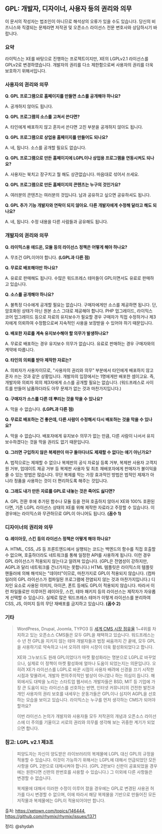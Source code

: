 GPL: 개발자, 디자이너, 사용자 등의 권리와 의무
--------------------------------------------

이 문서의 작성자는 법조인이 아니므로 해석상의 오류가 있을 수도 있습니다.
당신의 비즈니스와 직결되는 문제라면 저작권 및 오픈소스 라이선스 전문 변호사와 상담하시기 바랍니다.

### 요약

라이믹스는 XE를 바탕으로 진행하는 프로젝트이지만, XE의 LGPLv2.1 라이선스를 GPLv2로 변경하였습니다.
개발자의 권리를 다소 제한함으로써 사용자의 권리를 더욱 보호하기 위해서입니다.

### 사용자의 권리와 의무

**Q. GPL 프로그램으로 홈페이지를 만들면 소스를 공개해야 하나요?**

A. 공개하지 않아도 됩니다.

**Q. GPL 프로그램의 소스를 고쳐서 쓴다면?**

A. 타인에게 배포하지 않고 혼자서 쓴다면 고친 부분을 공개하지 않아도 됩니다.

**Q. GPL 프로그램으로 상업용 홈페이지를 만들어도 되나요?**

A. 네, 됩니다. 소스를 공개할 필요도 없습니다.

**Q. GPL 프로그램으로 만든 홈페이지에 LGPL이나 상업용 프로그램을 연동시켜도 되나요?**

A. 사용자는 북치고 장구치고 뭘 해도 상관없습니다. 마음대로 섞어서 쓰세요.

**Q. GPL 프로그램으로 만든 홈페이지의 콘텐츠는 누구의 것인가요?**

A. 여러분의 콘텐츠는 여러분의 것입니다. 남과 공유하고 싶으면 공유하셔도 됩니다.

**Q. GPL 추가 기능 개발자와 연락이 되지 않아요. 다른 개발자에게 수정해 달라고 해도 되나요?**

A. 네, 됩니다. 수정 내용을 다른 사람들과 공유해도 됩니다.

### 개발자의 권리와 의무

**Q. 라이믹스용 애드온, 모듈 등의 라이선스 정책은 어떻게 해야 하나요?**

A. 무조건 GPL이어야 합니다. **(LGPL과 다른 점)**

**Q. 무료로 배포해야만 하나요?**

A. 유료로 판매해도 됩니다. 수많은 워드프레스 테마들이 GPL이면서도 유료로 판매하고 있습니다.

**Q. 소스를 공개해야 하나요?**

A. 불특정 다수에게 공개할 필요는 없습니다. 구매자에게만 소스를 제공하면 됩니다.
단, 암호화된 상태가 아닌 원본 소스 그대로 제공해야 합니다. PHP 업그레이드, 라이믹스 코어 업그레이드 등으로 자료의 유지보수가 필요할 경우
구매자가 직접 수정하거나 제3자에게 의뢰하여 수정함으로써 지속적인 사용을 보장받을 수 있어야 하기 때문입니다.

**Q. 배포한 자료를 계속 유지보수해야 할 의무가 발생하나요?**

A. 무료로 배포하는 경우 유지보수 의무가 없습니다. 유료로 판매하는 경우 구매자와의 계약에 따릅니다.

**Q. 타인의 의뢰를 받아 제작한 자료는?**

A. 의뢰자가 사용자이므로, "사용자의 권리와 의무" 부분에서 타인에게 배포하지 않고 혼자 쓰는 것과 같은 상황입니다.
개발자의 입장에서는 1명에게만 배포한 셈이고요. 즉, 개발자와 의뢰자 외의 제3자에게 소스를 공개할 필요는 없습니다.
(워드프레스로 사이트를 만들어 납품하더라도 아무 문제가 없는 것과 마찬가지입니다.)

**Q. 구매자가 소스를 다른 데 뿌리는 것을 막을 수 있나요?**

A. 막을 수 없습니다. **(LGPL과 다른 점)**

**Q. 무료로 배포하는 건 좋은데, 다른 사람이 수정해서 다시 배포하는 것을 막을 수 있나요?**

A. 막을 수 없습니다. 배포자에게 유지보수 의무가 없는 만큼,
다른 사람이 나서서 유지보수하겠다는 것을 막을 권리도 없기 때문입니다.

**Q. 그러면 구입하지 않은 복제판이 마구 돌아다녀도 제재할 수 없다는 얘기 아닌가요?**

A. 법적으로는 제재할 수 없으나 복제판의 공식 자료실 등록 거부, 복제판 사용자 고객지원 거부, 업데이트 제공 거부 등
복제판 사용자 및 최초 재배포자에게 판매자가 불이익을 줄 수 있는 방법은 많습니다.
무단 복제를 막는 가장 효과적인 방법은 법적인 제재가 아니라 정품을 사용하는 것이 더 편리하도록 해주는 것입니다.

**Q. 그래도 내가 만든 자료를 GPL로 내놓는 것은 죽어도 싫다면?**

A. GPL 전환 후에 추가된 함수나 모듈 등을 전혀 호출하지 않아서 XE와 100% 호환된다면,
기존 LGPL 라이선스 상태의 XE를 위해 제작한 자료라고 주장할 수 있습니다.
이 경우에는 라이믹스와 무관하므로 GPL이 아니어도 됩니다. **(꼼수 1)**

### 디자이너의 권리와 의무

**Q. 레이아웃, 스킨 등의 라이선스 정책은 어떻게 해야 하나요?**

A. HTML, CSS, JS 등 프론트엔드에서 실행되는 코드는 백엔드의 함수를 직접 호출할 수 없으며, 호출하더라도 네트워크를 통해 일정한 API를 사용하게 됩니다.
이런 경우 GPL 라이선스가 적용되지 않는다고 알려져 있습니다. (GPL은 전염성이 강하지만, AGPL과 달리 네트워크를 건너가지는 못합니다.)
HTML 템플릿은 라이믹스의 템플릿 핸들러에 의해 해석되는 "데이터"이므로, 마찬가지로 GPL이 적용되지 않습니다.
(컴파일러의 GPL 라이선스가 컴파일된 프로그램에 전염되지 않는 것과 마찬가지입니다.)
디자인 요소로 사용된 이미지, 아이콘, 폰트 등에도 GPL이 적용되지 않습니다.
따라서 이런 파일들로만 이루어진 레이아웃, 스킨, 테마 패키지 등의 라이선스는 제작자가 자유롭게 선택할 수 있습니다.
실제로 많은 워드프레스 테마가 이렇게 라이선스를 분리하여 CSS, JS, 이미지 등의 무단 재배포를 금지하고 있습니다. **(꼼수 2)**

### 기타

> WordPress, Drupal, Joomla, TYPO3 등 [세계 CMS 시장 점유율](http://www.opensourcecms.com/general/cms-marketshare.php)
1\~4위를 차지하고 있는 오픈소스 CMS들은 모두 GPL을 채택하고 있습니다.
워드프레스는 수 년 전 GPL을 지키지 않는 테마 개발자들과 법정 싸움까지 간 끝에,
모두 GPL을 사용하기로 약속하고 나서 오히려 테마 시장이 더욱 활성화되었다고 합니다.
> 
> XE와 그누보드도 원래 GPL이었다가 마켓 활성화라는 명분으로 LGPL로 바꾸었으나,
실제로 이 정책이 마켓 활성화에 얼마나 도움이 되었는지는 의문입니다.
오히려 XE가 라이선스를 LGPL로 바꾼 시점이 사용자 배려에 신경을 끄기 시작한 시점과 맞물려서, 개발자 편의주의적인 발상이 아니었나 하는 의심이 듭니다.
해외에서도 대박을 노리는 스타트업 웹서비스 개발자들은 BSD, MIT 등 기업에 가장 큰 도움이 되는 라이선스를 선호하는 반면,
인터넷 커뮤니티의 건전한 발전과 개인 사용자의 권리 보호를 내세우는 운동가들은 GPL이나 심지어 AGPL을 선호하는 모습을 보이고 있습니다.
라이믹스는 누구를 먼저 생각하는 CMS가 되어야 할까요?
> 
> 이번 라이선스 논의가 개발자와 사용자들 모두 저작권의 개념과 오픈소스 라이선스에 더 주의를 기울이고 서로의 권리와 의무를 생각해 보는 귀중한 계기가 되었으면 합니다.

### 참고: LGPL v2.1 제3조

> 피양도자는 자신이 양도받은 라이브러리의 복제물에 LGPL 대신 GPL의 규정을 적용할 수 있습니다.
이것이 가능하기 위해서는 LGPL에 대해서 언급되었던 모든 사항을 GPL 2판으로 대체시켜야 합니다.
(GPL 2판보다 신판이 공표되었을 경우에는 원한다면 신판의 판번호를 사용할 수 있습니다.)
그 이외에 다른 사항들은 변경할 수 없습니다.
> 
> 복제물에 대해서 이러한 수정이 이루어 졌을 경우에는 GPL로 변경된 사용권 허가를 다시 변경할 수 없으며,
이에 따라서 해당 복제물을 기반으로 만들어진 모든 저작물과 복제물에는 GPL이 적용되어야만 합니다.

출처: https://xetown.com/topics/146444, https://github.com/rhymix/rhymix/issues/1371

정리: @shydah